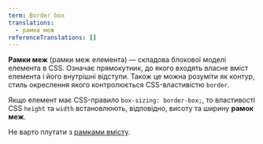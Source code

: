 ```yaml
---
term: Border box
translations:
  - рамки меж
referenceTranslations: []
---
```


**Рамки меж** (рамки меж елемента) — складова блокової моделі елемента в CSS. Означає прямокутник, до якого входять власне вміст елемента і його внутрішні відступи. Також це можна розуміти як контур, стиль окреслення якого контролюється CSS-властивістю `border`.
	
Якщо елемент має CSS-правило `box-sizing: border-box;`, то властивості CSS `height` та `width` встановлюють, відповідно, висоту та ширину **рамок меж**.

Не варто плутати з [рамками вмісту](/terms/Content%20box).
